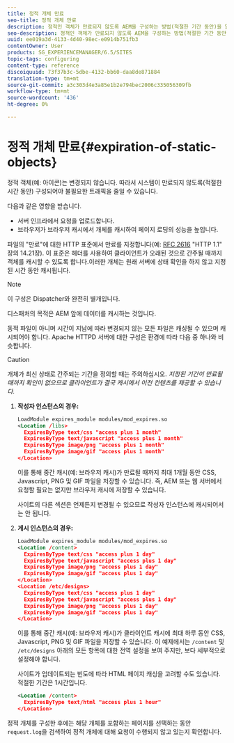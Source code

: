 ```yaml
---
title: 정적 개체 만료
seo-title: 정적 개체 만료
description: 정적인 객체가 만료되지 않도록 AEM을 구성하는 방법(적절한 기간 동안)을 알아봅니다.
seo-description: 정적인 객체가 만료되지 않도록 AEM을 구성하는 방법(적절한 기간 동안)을 알아봅니다.
uuid: ee019a3d-4133-4d40-98ec-e0914b751fb3
contentOwner: User
products: SG_EXPERIENCEMANAGER/6.5/SITES
topic-tags: configuring
content-type: reference
discoiquuid: 73f37b3c-5dbe-4132-bb60-daa8de871884
translation-type: tm+mt
source-git-commit: a3c303d4e3a85e1b2e794bec2006c335056309fb
workflow-type: tm+mt
source-wordcount: '436'
ht-degree: 0%

---
```



# 정적 개체 만료{#expiration-of-static-objects}

정적 객체(예: 아이콘)는 변경되지 않습니다. 따라서 시스템이 만료되지 않도록(적절한 시간 동안) 구성되어야 불필요한 트래픽을 줄일 수 있습니다.

다음과 같은 영향을 받습니다.

* 서버 인프라에서 요청을 업로드합니다.
* 브라우저가 브라우저 캐시에서 개체를 캐시하여 페이지 로딩의 성능을 높입니다.

파일의 &quot;만료&quot;에 대한 HTTP 표준에서 만료를 지정합니다(예: [RFC 2616](https://www.ietf.org/rfc/rfc2616.txt) &quot;HTTP 1.1&quot; 장의 14.21장). 이 표준은 헤더를 사용하여 클라이언트가 오래된 것으로 간주될 때까지 객체를 캐시할 수 있도록 합니다.이러한 개체는 원래 서버에 상태 확인을 하지 않고 지정된 시간 동안 캐시됩니다.

>[!NOTE]
>
>이 구성은 Dispatcher와 완전히 별개입니다.
>
>디스패처의 목적은 AEM 앞에 데이터를 캐시하는 것입니다.

동적 파일이 아니며 시간이 지남에 따라 변경되지 않는 모든 파일은 캐싱될 수 있으며 캐시되어야 합니다. Apache HTTPD 서버에 대한 구성은 환경에 따라 다음 중 하나와 비슷합니다.

>[!CAUTION]
>
>개체가 최신 상태로 간주되는 기간을 정의할 때는 주의하십시오. *지정된 기간이 만료될 때까지 확인이 없으므로 클라이언트가 결국 캐시에서 이전 컨텐츠를 제공할 수 있습니다.*

1. **작성자 인스턴스의 경우:**

   ```xml
   LoadModule expires_module modules/mod_expires.so
   <Location /libs>
     ExpiresByType text/css "access plus 1 month"
     ExpiresByType text/javascript "access plus 1 month"
     ExpiresByType image/png "access plus 1 month"
     ExpiresByType image/gif "access plus 1 month"
   </Location>
   ```

   이를 통해 중간 캐시(예: 브라우저 캐시)가 만료될 때까지 최대 1개월 동안 CSS, Javascript, PNG 및 GIF 파일을 저장할 수 있습니다. 즉, AEM 또는 웹 서버에서 요청할 필요는 없지만 브라우저 캐시에 저장할 수 있습니다.

   사이트의 다른 섹션은 언제든지 변경될 수 있으므로 작성자 인스턴스에 캐시되어서는 안 됩니다.

1. **게시 인스턴스의 경우:**

   ```xml
   LoadModule expires_module modules/mod_expires.so
   <Location /content>
     ExpiresByType text/css "access plus 1 day"
     ExpiresByType text/javascript "access plus 1 day"
     ExpiresByType image/png "access plus 1 day"
     ExpiresByType image/gif "access plus 1 day"
   </Location>
   <Location /etc/designs>
     ExpiresByType text/css "access plus 1 day"
     ExpiresByType text/javascript "access plus 1 day"
     ExpiresByType image/png "access plus 1 day"
     ExpiresByType image/gif "access plus 1 day"
   </Location>
   ```

   이를 통해 중간 캐시(예: 브라우저 캐시)가 클라이언트 캐시에 최대 하루 동안 CSS, Javascript, PNG 및 GIF 파일을 저장할 수 있습니다. 이 예제에서는 `/content` 및 `/etc/designs` 아래의 모든 항목에 대한 전역 설정을 보여 주지만, 보다 세부적으로 설정해야 합니다.

   사이트가 업데이트되는 빈도에 따라 HTML 페이지 캐싱을 고려할 수도 있습니다. 적절한 기간은 1시간입니다.

   ```xml
   <Location /content>
     ExpiresByType text/html "access plus 1 hour"
   </Location>
   ```

정적 개체를 구성한 후에는 해당 개체를 포함하는 페이지를 선택하는 동안 `request.log`을 검색하여 정적 개체에 대해 요청이 수행되지 않고 있는지 확인합니다.
